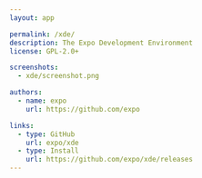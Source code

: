 ```yaml
---
layout: app

permalink: /xde/
description: The Expo Development Environment
license: GPL-2.0+

screenshots:
  - xde/screenshot.png

authors:
  - name: expo
    url: https://github.com/expo

links:
  - type: GitHub
    url: expo/xde
  - type: Install
    url: https://github.com/expo/xde/releases
---
```

